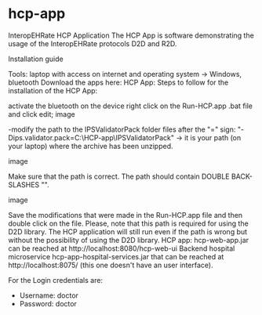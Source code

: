 # hcp-app

InteropEHRate HCP Application
The HCP App is software demonstrating the usage of the InteropEHRate protocols D2D and R2D.

Installation guide

Tools: laptop with access on internet and operating system -> Windows, bluetooth Download the apps here: HCP App: Steps to follow for the installation of the HCP App:

activate the bluetooth on the device
right click on the Run-HCP.app .bat file and click edit;
image

-modify the path to the IPSValidatorPack folder files after the "=" sign: "-Dips.validator.pack=C:\HCP-app\IPSValidatorPack" -> it is your path (on your laptop) where the archive has been unzipped.

image

Make sure that the path is correct. The path should contain DOUBLE BACK-SLASHES "\".

image

Save the modifications that were made in the Run-HCP.app file and then double click on the file. Please, note that this path is required for using the D2D library. The HCP application will still run even if the path is wrong but without the possibility of using the D2D library. HCP app: hcp-web-app.jar can be reached at http://localhost:8080/hcp-web-ui Backend hospital microservice hcp-app-hospital-services.jar that can be reached at http://localhost:8075/ (this one doesn't have an user interface).

For the Login credentials are:

- Username: doctor
- Password: doctor
